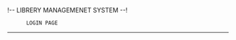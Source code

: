 !-- LIBRERY MANAGEMENET SYSTEM --!

          LOGIN PAGE
_________________________________________

